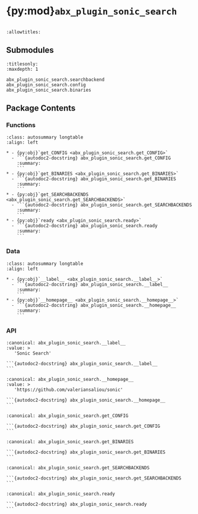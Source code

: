 # {py:mod}`abx_plugin_sonic_search`

```{py:module} abx_plugin_sonic_search
```

```{autodoc2-docstring} abx_plugin_sonic_search
:allowtitles:
```

## Submodules

```{toctree}
:titlesonly:
:maxdepth: 1

abx_plugin_sonic_search.searchbackend
abx_plugin_sonic_search.config
abx_plugin_sonic_search.binaries
```

## Package Contents

### Functions

````{list-table}
:class: autosummary longtable
:align: left

* - {py:obj}`get_CONFIG <abx_plugin_sonic_search.get_CONFIG>`
  - ```{autodoc2-docstring} abx_plugin_sonic_search.get_CONFIG
    :summary:
    ```
* - {py:obj}`get_BINARIES <abx_plugin_sonic_search.get_BINARIES>`
  - ```{autodoc2-docstring} abx_plugin_sonic_search.get_BINARIES
    :summary:
    ```
* - {py:obj}`get_SEARCHBACKENDS <abx_plugin_sonic_search.get_SEARCHBACKENDS>`
  - ```{autodoc2-docstring} abx_plugin_sonic_search.get_SEARCHBACKENDS
    :summary:
    ```
* - {py:obj}`ready <abx_plugin_sonic_search.ready>`
  - ```{autodoc2-docstring} abx_plugin_sonic_search.ready
    :summary:
    ```
````

### Data

````{list-table}
:class: autosummary longtable
:align: left

* - {py:obj}`__label__ <abx_plugin_sonic_search.__label__>`
  - ```{autodoc2-docstring} abx_plugin_sonic_search.__label__
    :summary:
    ```
* - {py:obj}`__homepage__ <abx_plugin_sonic_search.__homepage__>`
  - ```{autodoc2-docstring} abx_plugin_sonic_search.__homepage__
    :summary:
    ```
````

### API

````{py:data} __label__
:canonical: abx_plugin_sonic_search.__label__
:value: >
   'Sonic Search'

```{autodoc2-docstring} abx_plugin_sonic_search.__label__
```

````

````{py:data} __homepage__
:canonical: abx_plugin_sonic_search.__homepage__
:value: >
   'https://github.com/valeriansaliou/sonic'

```{autodoc2-docstring} abx_plugin_sonic_search.__homepage__
```

````

````{py:function} get_CONFIG()
:canonical: abx_plugin_sonic_search.get_CONFIG

```{autodoc2-docstring} abx_plugin_sonic_search.get_CONFIG
```
````

````{py:function} get_BINARIES()
:canonical: abx_plugin_sonic_search.get_BINARIES

```{autodoc2-docstring} abx_plugin_sonic_search.get_BINARIES
```
````

````{py:function} get_SEARCHBACKENDS()
:canonical: abx_plugin_sonic_search.get_SEARCHBACKENDS

```{autodoc2-docstring} abx_plugin_sonic_search.get_SEARCHBACKENDS
```
````

````{py:function} ready()
:canonical: abx_plugin_sonic_search.ready

```{autodoc2-docstring} abx_plugin_sonic_search.ready
```
````

